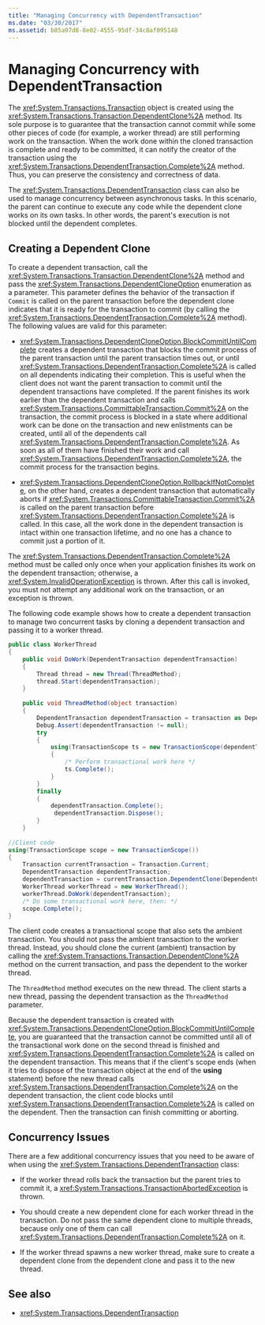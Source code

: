 ```yaml
---
title: "Managing Concurrency with DependentTransaction"
ms.date: "03/30/2017"
ms.assetid: b85a97d8-8e02-4555-95df-34c8af095148
---
```

# Managing Concurrency with DependentTransaction
The <xref:System.Transactions.Transaction> object is created using the <xref:System.Transactions.Transaction.DependentClone%2A> method. Its sole purpose is to guarantee that the transaction cannot commit while some other pieces of code (for example, a worker thread) are still performing work on the transaction. When the work done within the cloned transaction is complete and ready to be committed, it can notify the creator of the transaction using the <xref:System.Transactions.DependentTransaction.Complete%2A> method. Thus, you can preserve the consistency and correctness of data.  
  
 The <xref:System.Transactions.DependentTransaction> class can also be used to manage concurrency between asynchronous tasks. In this scenario, the parent can continue to execute any code while the dependent clone works on its own tasks. In other words, the parent's execution is not blocked until the dependent completes.  
  
## Creating a Dependent Clone  
 To create a dependent transaction, call the <xref:System.Transactions.Transaction.DependentClone%2A> method and pass the <xref:System.Transactions.DependentCloneOption> enumeration as a parameter. This parameter defines the behavior of the transaction if `Commit` is called on the parent transaction before the dependent clone indicates that it is ready for the transaction to commit (by calling the <xref:System.Transactions.DependentTransaction.Complete%2A> method). The following values are valid for this parameter:  
  
-   <xref:System.Transactions.DependentCloneOption.BlockCommitUntilComplete> creates a dependent transaction that blocks the commit process of the parent transaction until the parent transaction times out, or until <xref:System.Transactions.DependentTransaction.Complete%2A> is called on all dependents indicating their completion. This is useful when the client does not want the parent transaction to commit until the dependent transactions have completed. If the parent finishes its work earlier than the dependent transaction and calls <xref:System.Transactions.CommittableTransaction.Commit%2A> on the transaction, the commit process is blocked in a state where additional work can be done on the transaction and new enlistments can be created, until all of the dependents call <xref:System.Transactions.DependentTransaction.Complete%2A>. As soon as all of them have finished their work and call <xref:System.Transactions.DependentTransaction.Complete%2A>, the commit process for the transaction begins.  
  
-   <xref:System.Transactions.DependentCloneOption.RollbackIfNotComplete>, on the other hand, creates a dependent transaction that automatically aborts if <xref:System.Transactions.CommittableTransaction.Commit%2A> is called on the parent transaction before <xref:System.Transactions.DependentTransaction.Complete%2A> is called. In this case, all the work done in the dependent transaction is intact within one transaction lifetime, and no one has a chance to commit just a portion of it.  
  
 The <xref:System.Transactions.DependentTransaction.Complete%2A> method must be called only once when your application finishes its work on the dependent transaction; otherwise, a <xref:System.InvalidOperationException> is thrown. After this call is invoked, you must not attempt any additional work on the transaction, or an exception is thrown.  
  
 The following code example shows how to create a dependent transaction to manage two concurrent tasks by cloning a dependent transaction and passing it to a worker thread.  
  
```csharp  
public class WorkerThread  
{  
    public void DoWork(DependentTransaction dependentTransaction)  
    {  
        Thread thread = new Thread(ThreadMethod);  
        thread.Start(dependentTransaction);   
    }  
  
    public void ThreadMethod(object transaction)   
    {   
        DependentTransaction dependentTransaction = transaction as DependentTransaction;  
        Debug.Assert(dependentTransaction != null);   
        try  
        {  
            using(TransactionScope ts = new TransactionScope(dependentTransaction))  
            {  
                /* Perform transactional work here */   
                ts.Complete();  
            }  
        }  
        finally  
        {  
            dependentTransaction.Complete();   
             dependentTransaction.Dispose();   
        }  
    }  
  
//Client code   
using(TransactionScope scope = new TransactionScope())  
{  
    Transaction currentTransaction = Transaction.Current;  
    DependentTransaction dependentTransaction;      
    dependentTransaction = currentTransaction.DependentClone(DependentCloneOption.BlockCommitUntilComplete);  
    WorkerThread workerThread = new WorkerThread();  
    workerThread.DoWork(dependentTransaction);  
    /* Do some transactional work here, then: */  
    scope.Complete();  
}  
```  
  
 The client code creates a transactional scope that also sets the ambient transaction. You should not pass the ambient transaction to the worker thread. Instead, you should clone the current (ambient) transaction by calling the <xref:System.Transactions.Transaction.DependentClone%2A> method on the current transaction, and pass the dependent to the worker thread.  
  
 The `ThreadMethod` method executes on the new thread. The client starts a new thread, passing the dependent transaction as the `ThreadMethod` parameter.  
  
 Because the dependent transaction is created with <xref:System.Transactions.DependentCloneOption.BlockCommitUntilComplete>, you are guaranteed that the transaction cannot be committed until all of the transactional work done on the second thread is finished and <xref:System.Transactions.DependentTransaction.Complete%2A> is called on the dependent transaction. This means that if the client's scope ends (when it tries to dispose of the transaction object at the end of the **using** statement) before the new thread calls <xref:System.Transactions.DependentTransaction.Complete%2A> on the dependent transaction, the client code blocks until <xref:System.Transactions.DependentTransaction.Complete%2A> is called on the dependent. Then the transaction can finish committing or aborting.  
  
## Concurrency Issues  
 There are a few additional concurrency issues that you need to be aware of when using the <xref:System.Transactions.DependentTransaction> class:  
  
-   If the worker thread rolls back the transaction but the parent tries to commit it, a <xref:System.Transactions.TransactionAbortedException> is thrown.  
  
-   You should create a new dependent clone for each worker thread in the transaction. Do not pass the same dependent clone to multiple threads, because only one of them can call <xref:System.Transactions.DependentTransaction.Complete%2A> on it.  
  
-   If the worker thread spawns a new worker thread, make sure to create a dependent clone from the dependent clone and pass it to the new thread.  
  
## See also
- <xref:System.Transactions.DependentTransaction>
